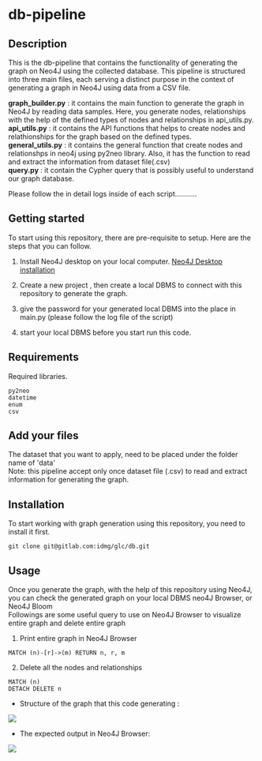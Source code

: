 # db-pipeline

## Description
This is the db-pipeline that contains the functionality of generating the graph on Neo4J using the collected database. 
This pipeline is structured into three main files, each serving a distinct purpose in the context of generating a graph in Neo4J using data from a CSV file.  

**graph_builder.py** :  it contains the main function to generate the graph in Neo4J by reading data samples. Here, you generate nodes, relationships with the help of the defined types of nodes and relationships in api_utils.py.  
**api_utils.py** :  it contains the API functions that helps to create nodes and relathionships for the graph based on the defined types.    
**general_utils.py** :  it contains the general function that create nodes and relationshps in neo4j using py2neo library. Also, it has the function to read and extract the information from dataset file(.csv)  
**query.py** :  it contain the Cypher query that is possibly useful to understand our graph database.   
    
Please follow the in detail logs inside of each script...........  

## Getting started

To start using this repository, there are pre-requisite to setup. Here are the steps that you can follow.
1. Install Neo4J desktop on your local computer. [Neo4J Desktop installation](https://neo4j.com/download/?utm_source=google&utm_medium=PaidSearch&utm_campaign=GDB&utm_content=EMEA-X-Conversion-GDB-Text&utm_term=neo4j%20desktop%20install&gad_source=1&gclid=CjwKCAiAsIGrBhAAEiwAEzMlC2WFhsJvKKKDUvl-SKkL1ONS84M1p824G0HqjEYUDPEUu4KEWwOU-BoCykwQAvD_BwE)

2. Create a new project , then create a local DBMS to connect with this repository to generate the graph.
3. give the password for your generated local DBMS into the place in main.py (please follow the log file of the script)
4. start your local DBMS before you start run this code.

## Requirements

Required libraries.

```
py2neo
datetime
enum
csv
```

## Add your files

The dataset that you want to apply, need to be placed under the folder name of 'data'  
Note: this pipeline accept only once dataset file (.csv) to read and extract information for generating the graph.

## Installation

To start working with graph generation using this repository, you need to install it first.

```
git clone git@gitlab.com:idmg/glc/db.git
```

## Usage

Once you generate the graph, with the help of this repository using Neo4J, you can check the generated graph on your local DBMS neo4J Browser, or Neo4J Bloom  
Followings are some useful query to use on Neo4J Browser to visualize entire graph and delete entire graph  

1. Print entire graph in Neo4J Browser
```
MATCH (n)-[r]->(m) RETURN n, r, m

```
2. Delete all the nodes and relationships  
```
MATCH (n)
DETACH DELETE n
```

- Structure of the graph that this code generating :  

![](./figures/graph_architecture.png)

- The expected output in Neo4J Browser:  

![](./figures/output.png)
